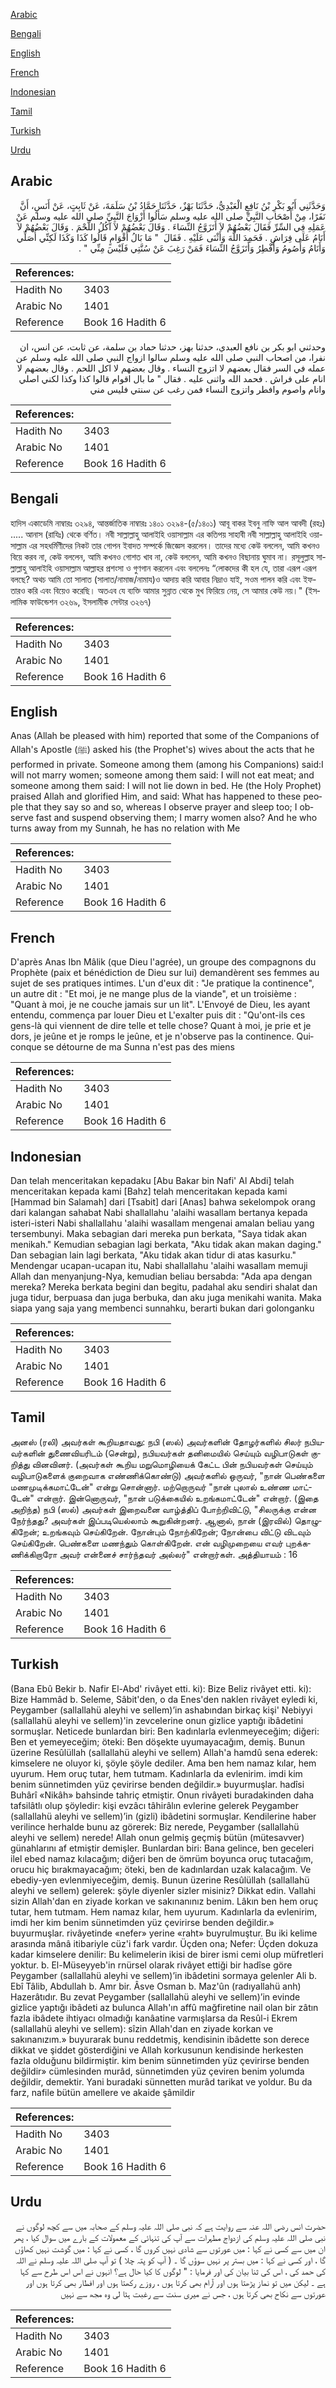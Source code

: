 [Arabic](#arabic)

[Bengali](#bengali)

[English](#english)

[French](#french)

[Indonesian](#indonesian)

[Tamil](#tamil)

[Turkish](#turkish)

[Urdu](#urdu)

## Arabic


<div dir="rtl" lang="ar" style={{fontSize:'larger',backgroundColor:'#f8f9fa',padding:20}}>
وَحَدَّثَنِي أَبُو بَكْرِ بْنُ نَافِعٍ الْعَبْدِيُّ، حَدَّثَنَا بَهْزٌ، حَدَّثَنَا حَمَّادُ بْنُ سَلَمَةَ، عَنْ ثَابِتٍ، عَنْ أَنَسٍ، أَنَّ نَفَرًا، مِنْ أَصْحَابِ النَّبِيِّ صلى الله عليه وسلم سَأَلُوا أَزْوَاجَ النَّبِيِّ صلى الله عليه وسلم عَنْ عَمَلِهِ فِي السِّرِّ فَقَالَ بَعْضُهُمْ لاَ أَتَزَوَّجُ النِّسَاءَ ‏.‏ وَقَالَ بَعْضُهُمْ لاَ آكُلُ اللَّحْمَ ‏.‏ وَقَالَ بَعْضُهُمْ لاَ أَنَامُ عَلَى فِرَاشٍ ‏.‏ فَحَمِدَ اللَّهَ وَأَثْنَى عَلَيْهِ ‏.‏ فَقَالَ ‏ "‏ مَا بَالُ أَقْوَامٍ قَالُوا كَذَا وَكَذَا لَكِنِّي أُصَلِّي وَأَنَامُ وَأَصُومُ وَأُفْطِرُ وَأَتَزَوَّجُ النِّسَاءَ فَمَنْ رَغِبَ عَنْ سُنَّتِي فَلَيْسَ مِنِّي ‏"‏ ‏.‏
</div>
<div style={{backgroundColor:'#f8f9fa',padding:20, marginBottom: 10}}><table> <thead> <tr> <th>References:</th> <th></th> </tr> </thead> <tbody><tr><td>Hadith No</td><td>3403</td></tr><tr><td>Arabic No</td><td>1401</td></tr><tr><td>Reference</td><td>Book 16 Hadith 6</td></tr></tbody></table></div>


<div dir="rtl" lang="ar" style={{fontSize:'larger',backgroundColor:'#f8f9fa',padding:20}}>
وحدثني ابو بكر بن نافع العبدي، حدثنا بهز، حدثنا حماد بن سلمة، عن ثابت، عن انس، ان نفرا، من اصحاب النبي صلى الله عليه وسلم سالوا ازواج النبي صلى الله عليه وسلم عن عمله في السر فقال بعضهم لا اتزوج النساء . وقال بعضهم لا اكل اللحم . وقال بعضهم لا انام على فراش . فحمد الله واثنى عليه . فقال " ما بال اقوام قالوا كذا وكذا لكني اصلي وانام واصوم وافطر واتزوج النساء فمن رغب عن سنتي فليس مني
</div>
<div style={{backgroundColor:'#f8f9fa',padding:20, marginBottom: 10}}><table> <thead> <tr> <th>References:</th> <th></th> </tr> </thead> <tbody><tr><td>Hadith No</td><td>3403</td></tr><tr><td>Arabic No</td><td>1401</td></tr><tr><td>Reference</td><td>Book 16 Hadith 6</td></tr></tbody></table></div>

## Bengali


<div dir="ltr" lang="bn" style={{fontSize:'larger',backgroundColor:'#f8f9fa',padding:20}}>
হাদিস একাডেমি নাম্বারঃ ৩২৯৪, আন্তর্জাতিক নাম্বারঃ ১৪০১ ৩২৯৪-(৫/১৪০১) আবূ বাকর ইবনু নাফি আল আবদী (রহঃ) ..... আনাস (রাযিঃ) থেকে বর্ণিত। নবী সাল্লাল্লাহু আলাইহি ওয়াসাল্লাম এর কতিপয় সাহাবী নবী সাল্লাল্লাহু আলাইহি ওয়াসাল্লাম এর সহধর্মিণীদের নিকট তার গোপন ইবাদত সম্পর্কে জিজ্ঞেস করলেন। তাদের মধ্যে কেউ বললেন, আমি কখনও বিয়ে করব না, কেউ বললেন, আমি কখনও গোশত খাব না, কেউ বললেন, আমি কখনও বিছানায় ঘুমাব না। রসূলুল্লাহ সাল্লাল্লাহু আলাইহি ওয়াসাল্লাম আল্লাহর প্রশংসা ও গুণগান করলেন এবং বললেনঃ “লোকদের কী হল যে, তারা এরূপ এরূপ বলছে? অথচ আমি তো সালাত (সালাত/নামাজ/নামায)ও আদায় করি আবার নিদ্ৰাও যাই, সওম পালন করি এবং ইফতারও করি এবং বিয়েও করেছি। অতএব যে ব্যক্তি আমার সুন্নাত থেকে মুখ ফিরিয়ে নেয়, সে আমার কেউ নয়।" (ইসলামিক ফাউন্ডেশন ৩২৬৯, ইসলামীক সেন্টার ৩২৬৭)
</div>
<div style={{backgroundColor:'#f8f9fa',padding:20, marginBottom: 10}}><table> <thead> <tr> <th>References:</th> <th></th> </tr> </thead> <tbody><tr><td>Hadith No</td><td>3403</td></tr><tr><td>Arabic No</td><td>1401</td></tr><tr><td>Reference</td><td>Book 16 Hadith 6</td></tr></tbody></table></div>

## English


<div dir="ltr" lang="en" style={{fontSize:'larger',backgroundColor:'#f8f9fa',padding:20}}>
Anas (Allah be pleased with him) reported that some of the Companions of Allah's Apostle (ﷺ) asked his (the Prophet's) wives about the acts that he performed in private. Someone among them (among his Companions) said:I will not marry women; someone among them said: I will not eat meat; and someone among them said: I will not lie down in bed. He (the Holy Prophet) praised Allah and glorified Him, and said: What has happened to these people that they say so and so, whereas I observe prayer and sleep too; I observe fast and suspend observing them; I marry women also? And he who turns away from my Sunnah, he has no relation with Me
</div>
<div style={{backgroundColor:'#f8f9fa',padding:20, marginBottom: 10}}><table> <thead> <tr> <th>References:</th> <th></th> </tr> </thead> <tbody><tr><td>Hadith No</td><td>3403</td></tr><tr><td>Arabic No</td><td>1401</td></tr><tr><td>Reference</td><td>Book 16 Hadith 6</td></tr></tbody></table></div>

## French


<div dir="ltr" lang="fr" style={{fontSize:'larger',backgroundColor:'#f8f9fa',padding:20}}>
D'après Anas Ibn Mâlik (que Dieu l'agrée), un groupe des compagnons du Prophète (paix et bénédiction de Dieu sur lui) demandèrent ses femmes au sujet de ses pratiques intimes. L'un d'eux dit : "Je pratique la continence", un autre dit : "Et moi, je ne mange plus de la viande", et un troisième : "Quant à moi, je ne couche jamais sur un lit". L'Envoyé de Dieu, les ayant entendu, commença par louer Dieu et L'exalter puis dit : "Qu'ont-ils ces gens-là qui viennent de dire telle et telle chose? Quant à moi, je prie et je dors, je jeûne et je romps le jeûne, et je n'observe pas la continence. Quiconque se détourne de ma Sunna n'est pas des miens
</div>
<div style={{backgroundColor:'#f8f9fa',padding:20, marginBottom: 10}}><table> <thead> <tr> <th>References:</th> <th></th> </tr> </thead> <tbody><tr><td>Hadith No</td><td>3403</td></tr><tr><td>Arabic No</td><td>1401</td></tr><tr><td>Reference</td><td>Book 16 Hadith 6</td></tr></tbody></table></div>

## Indonesian


<div dir="ltr" lang="id" style={{fontSize:'larger',backgroundColor:'#f8f9fa',padding:20}}>
Dan telah menceritakan kepadaku [Abu Bakar bin Nafi' Al Abdi] telah menceritakan kepada kami [Bahz] telah menceritakan kepada kami [Hammad bin Salamah] dari [Tsabit] dari [Anas] bahwa sekelompok orang dari kalangan sahabat Nabi shallallahu 'alaihi wasallam bertanya kepada isteri-isteri Nabi shallallahu 'alaihi wasallam mengenai amalan beliau yang tersembunyi. Maka sebagian dari mereka pun berkata, "Saya tidak akan menikah." Kemudian sebagian lagi berkata, "Aku tidak akan makan daging." Dan sebagian lain lagi berkata, "Aku tidak akan tidur di atas kasurku." Mendengar ucapan-ucapan itu, Nabi shallallahu 'alaihi wasallam memuji Allah dan menyanjung-Nya, kemudian beliau bersabda: "Ada apa dengan mereka? Mereka berkata begini dan begitu, padahal aku sendiri shalat dan juga tidur, berpuasa dan juga berbuka, dan aku juga menikahi wanita. Maka siapa yang saja yang membenci sunnahku, berarti bukan dari golonganku
</div>
<div style={{backgroundColor:'#f8f9fa',padding:20, marginBottom: 10}}><table> <thead> <tr> <th>References:</th> <th></th> </tr> </thead> <tbody><tr><td>Hadith No</td><td>3403</td></tr><tr><td>Arabic No</td><td>1401</td></tr><tr><td>Reference</td><td>Book 16 Hadith 6</td></tr></tbody></table></div>

## Tamil


<div dir="ltr" lang="ta" style={{fontSize:'larger',backgroundColor:'#f8f9fa',padding:20}}>
அனஸ் (ரலி) அவர்கள் கூறியதாவது: நபி (ஸல்) அவர்களின் தோழர்களில் சிலர் நபியவர்களின் துணைவியரிடம் (சென்று), நபியவர்கள் தனிமையில் செய்யும் வழிபாடுகள் குறித்து வினவினர். (அவர்கள் கூறிய மறுமொழியைக் கேட்ட பின் நபியவர்கள் செய்யும் வழிபாடுகளைக் குறைவாக எண்ணிக்கொண்டு) அவர்களில் ஒருவர், "நான் பெண்களை மணமுடிக்கமாட்டேன்" என்று சொன்னார். மற்றொருவர் "நான் புலால் உண்ண மாட்டேன்" என்றார். இன்னொருவர், "நான் படுக்கையில் உறங்கமாட்டேன்" என்றார். (இதை அறிந்த) நபி (ஸல்) அவர்கள் இறைவனை வாழ்த்திப் போற்றிவிட்டு, "சிலருக்கு என்ன நேர்ந்தது? அவர்கள் இப்படியெல்லாம் கூறுகின்றனர். ஆனால், நான் (இரவில்) தொழுகிறேன்; உறங்கவும் செய்கிறேன். நோன்பும் நோற்கிறேன்; நோன்பை விட்டு விடவும் செய்கிறேன். பெண்களை மணந்தும் கொள்கிறேன். என் வழிமுறையை எவர் புறக்கணிக்கிறாரோ அவர் என்னைச் சார்ந்தவர் அல்லர்" என்றார்கள். அத்தியாயம் : 16
</div>
<div style={{backgroundColor:'#f8f9fa',padding:20, marginBottom: 10}}><table> <thead> <tr> <th>References:</th> <th></th> </tr> </thead> <tbody><tr><td>Hadith No</td><td>3403</td></tr><tr><td>Arabic No</td><td>1401</td></tr><tr><td>Reference</td><td>Book 16 Hadith 6</td></tr></tbody></table></div>

## Turkish


<div dir="ltr" lang="tr" style={{fontSize:'larger',backgroundColor:'#f8f9fa',padding:20}}>
(Bana Ebû Bekir b. Nafir El-Abd' rivâyet etti. ki): Bize Beliz rivâyet etti. ki): Bize Hammâd b. Seleme, Sâbit'den, o da Enes'den naklen rivâyet eyledi ki, Peygamber (sallallahü aleyhi ve sellem)’in ashabından birkaç kişi' Nebiyyi (sallallahü aleyhi ve sellem)'in zevcelerine onun gizlice yaptığı ibâdetini sormuşlar. Neticede bunlardan biri: Ben kadınlarla evlenmeyeceğim; diğeri: Ben et yemeyeceğim; öteki: Ben döşekte uyumayacağım, demiş. Bunun üzerine Resûlüllah (sallallahü aleyhi ve sellem) Allah'a hamdû sena ederek: kimselere ne oluyor ki, şöyle şöyle dediler. Ama ben hem namaz kılar, hem uyurum. Hem oruç tutar, hem tutmam. Kadınlarla da evlenirim. imdi kim benim sünnetimden yüz çevirirse benden değildir.» buyurmuşlar. hadîsi Buhârî «Nikâh» bahsinde tahriç etmiştir. Onun rivâyeti buradakinden daha tafsilâtlı olup şöyledir: kişi evzâcı tâhirâlın evlerine gelerek Peygamber (sallallahü aleyhi ve sellem)’in (gizli) ibâdetini sormuşlar. Kendilerine haber verilince herhalde bunu az görerek: Biz nerede, Peygamber (sallallahü aleyhi ve sellem) nerede! Allah onun gelmiş geçmiş bütün (mütesavver) günahlarını af etmiştir demişler. Bunlardan biri: Bana gelince, ben geceleri ilel ebed namaz kılacağım; diğeri ben de ömrüm boyunca oruç tutacağım, orucu hiç bırakmayacağım; öteki, ben de kadınlardan uzak kalacağım. Ve ebediy-yen evlenmiyeceğim, demiş. Bunun üzerine Resûlüllah (sallallahü aleyhi ve sellem) gelerek: şöyle diyenler sizler misiniz? Dikkat edin. Vallahi sizin Allah'dan en ziyade korkan ve sakınanınız benim. Lâkın ben hem oruç tutar, hem tutmam. Hem namaz kılar, hem uyurum. Kadınlarla da evlenirim, imdi her kim benim sünnetimden yüz çevirirse benden değildir.» buyurmuşlar. rivâyetinde «nefer» yerine «raht» buyrulmuştur. Bu iki kelime arasında mânâ itibariyle cüz'i fark vardır. Üçden ona; Nefer: Üçden dokuza kadar kimselere denilir: Bu kelimelerin ikisi de birer ismi cemi olup müfretleri yoktur. b. El-Müseyyeb'in rnürsel olarak rivâyet ettiği bir hadîse göre Peygamber (sallallahü aleyhi ve sellem)’in ibâdetini sormaya gelenler Ali b. Ebî Tâlib, Abdullah b. Amr bir. Âsve Osman b. Maz'ûn (radıyallahü anh) Hazerâtıdır. Bu zevat Peygamber (sallallahü aleyhi ve sellem)’in evinde gizlice yaptığı ibâdeti az bulunca Allah'ın affû mağfiretine nail olan bir zâtın fazla ibâdete ihtiyacı olmadığı kanâatine varmışlarsa da Resûl-i Ekrem (sallallahü aleyhi ve sellem): sîzin Allah'dan en ziyade korkan ve sakınanızım.» buyurarak bunu reddetmiş, kendisinin ibâdette son derece dikkat ve şiddet gösterdiğini ve Allah korkusunun kendisinde herkesten fazla olduğunu bildirmiştir. kim benim sünnetimden yüz çevirirse benden değildir» cümlesinden murâd, sünnetimden yüz çeviren benim yolumda değildir, demektir. Yani buradaki sünnetten murâd tarikat ve yoldur. Bu da farz, nafile bütün amellere ve akaide şâmildir
</div>
<div style={{backgroundColor:'#f8f9fa',padding:20, marginBottom: 10}}><table> <thead> <tr> <th>References:</th> <th></th> </tr> </thead> <tbody><tr><td>Hadith No</td><td>3403</td></tr><tr><td>Arabic No</td><td>1401</td></tr><tr><td>Reference</td><td>Book 16 Hadith 6</td></tr></tbody></table></div>

## Urdu


<div dir="rtl" lang="ur" style={{fontSize:'larger',backgroundColor:'#f8f9fa',padding:20}}>
حضرت انس رضی اللہ عنہ سے روایت ہے کہ نبی صلی اللہ علیہ وسلم کے صحابہ میں سے کچھ لوگوں نے نبی صلی اللہ علیہ وسلم کی ازدواج مطہرات سے آپ کی تنہائی کے معمولات کے بارے میں سوال کیا ، پھر ان میں سے کسی نے کہا : میں عورتوں سے شادی نہیں کروں گا ، کسی نے کہا : میں گوشت نہیں کھاؤں گا ، اور کسی نے کہا : میں بستر پر نہیں سوؤں گا ۔ ( آپ کو پتہ چلا ) تو آپ صلی اللہ علیہ وسلم نے اللہ کی حمد کی ، اس کی ثنا بیان کی اور فرمایا : " لوگوں کا کیا حال ہے؟ انہوں نے اس اس طرح سے کہا ہے ۔ لیکن میں تو نماز پڑھتا ہوں اور آرام بھی کرتا ہوں ، روزے رکھتا ہوں اور افطار بھی کرتا ہوں اور عورتوں سے نکاح بھی کرتا ہوں ، جس نے میری سنت سے رغبت ہٹا لی وہ مجھ سے نہیں
</div>
<div style={{backgroundColor:'#f8f9fa',padding:20, marginBottom: 10}}><table> <thead> <tr> <th>References:</th> <th></th> </tr> </thead> <tbody><tr><td>Hadith No</td><td>3403</td></tr><tr><td>Arabic No</td><td>1401</td></tr><tr><td>Reference</td><td>Book 16 Hadith 6</td></tr></tbody></table></div>